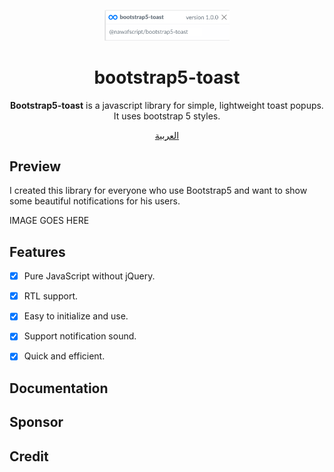 <p align="center">
  <img width="200" src="docs/logo.png">
</p>

<h1 align="center">bootstrap5-toast</h1>

<div align="center">

**Bootstrap5-toast** is a javascript library for simple, lightweight toast popups. It uses bootstrap 5 styles.


</div>

<div align="center">

[العربية](./README-ar_SA.md)

</div>


  

## Preview

I created this library for everyone who use Bootstrap5 and want to show some beautiful notifications for his users.

IMAGE GOES HERE

  

## Features
- [x] Pure JavaScript without jQuery.
- [x] RTL support.
- [x] Easy to initialize and use.
- [x] Support notification sound.
- [x] Quick and efficient.
  
  

## Documentation

  
  

## Sponsor

  
  

## Credit